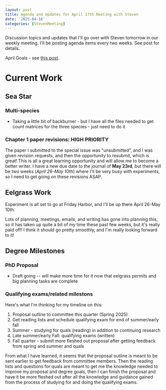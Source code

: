 ```yaml
---
layout: post
title: Agenda and Updates for April 17th Meeting with Steven
date: '2025-04-16'
categories: [StevenMeeting]
---
```

Discussion topics and updates that I'll go over with Steven tomorrow in our weekly meeting. I'll be posting agenda items every two weeks. See post for details.


April Goals - see [this post](https://grace-ac.github.io/april_goals/).

# Current Work
## Sea Star
### Multi-species
- Taking a little bit of backburner - but I have all the files needed to get count matrices for the three species - just need to do it

### Chapter 1 paper revisions: HIGH PRIORITY
The paper I submitted to the special issue was "unsubmitted", and I was given revision requests, and then the opportunity to resubmit, which is great! This is all a great learning opportunity and will allow me to become a better writer. I have a new due date to the journal of **May 23rd**, but there will be two weeks (_April 26-May 10th_) where I'll be very busy with experiments, so I need to get going on these revisions ASAP.

## Eelgrass Work
Experiment is all set to go at Friday Harbor, and I'll be up there April 26-May 10th.

Lots of planning, meetings, emails, and writing has gone into planning this, so it has taken up quite a bit of my time these past few weeks, but it's really paid off! I think it should go pretty smoothly, and I'm really looking forward to it!

## Degree Milestones
### PhD Proposal
- Draft going -- will make more time for it now that eelgrass permits and big planning tasks are complete
### Qualifying exams/related milestons
Here's what I'm thinking for my timeline on this:
1. Proposal outline to committee this quarter (Spring 2025)
2. Get reading lists and schedule qualifying exam for end of summer/early fall
3. Summer - studying for quals (reading) in addition to continuing research
4. Late summer/early Fall: qualifying exams (written)
5. Fall quarter - submit more fleshed out proposal after getting feedback from spring and summer and quals

From what I have learned, it seems that the proposal outline is meant to be sent earlier to get feedback from committee members. Then the reading lists and questions for quals are meant to get me the knowledge needed to improve my proposal and degree goals, then I can finish the proposal and have it be more fleshed out after all the knowledge and guidance gained from the process of studying for and doing the qualifying exams.
